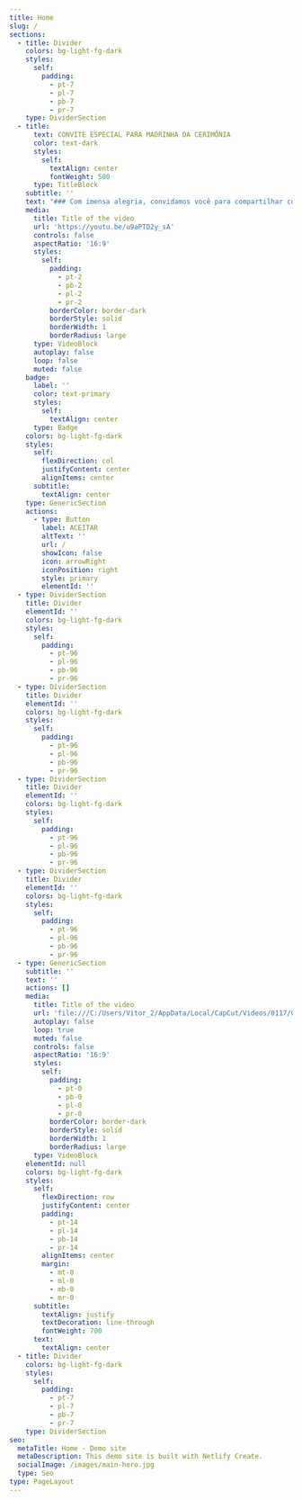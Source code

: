 ```yaml
---
title: Home
slug: /
sections:
  - title: Divider
    colors: bg-light-fg-dark
    styles:
      self:
        padding:
          - pt-7
          - pl-7
          - pb-7
          - pr-7
    type: DividerSection
  - title:
      text: CONVITE ESPECIAL PARA MADRINHA DA CERIMÔNIA
      color: text-dark
      styles:
        self:
          textAlign: center
          fontWeight: 500
      type: TitleBlock
    subtitle: ''
    text: "### Com imensa alegria, convidamos você para compartilhar conosco o início deste lindo capítulo de nossas vidas.\n\n##### **Junte-se a nós\_para\_celebrar.**\n\nBy Maria Eduarda Gomes Vieira\n\n\n\n"
    media:
      title: Title of the video
      url: 'https://youtu.be/u9aPTD2y_sA'
      controls: false
      aspectRatio: '16:9'
      styles:
        self:
          padding:
            - pt-2
            - pb-2
            - pl-2
            - pr-2
          borderColor: border-dark
          borderStyle: solid
          borderWidth: 1
          borderRadius: large
      type: VideoBlock
      autoplay: false
      loop: false
      muted: false
    badge:
      label: ''
      color: text-primary
      styles:
        self:
          textAlign: center
      type: Badge
    colors: bg-light-fg-dark
    styles:
      self:
        flexDirection: col
        justifyContent: center
        alignItems: center
      subtitle:
        textAlign: center
    type: GenericSection
    actions:
      - type: Button
        label: ACEITAR
        altText: ''
        url: /
        showIcon: false
        icon: arrowRight
        iconPosition: right
        style: primary
        elementId: ''
  - type: DividerSection
    title: Divider
    elementId: ''
    colors: bg-light-fg-dark
    styles:
      self:
        padding:
          - pt-96
          - pl-96
          - pb-96
          - pr-96
  - type: DividerSection
    title: Divider
    elementId: ''
    colors: bg-light-fg-dark
    styles:
      self:
        padding:
          - pt-96
          - pl-96
          - pb-96
          - pr-96
  - type: DividerSection
    title: Divider
    elementId: ''
    colors: bg-light-fg-dark
    styles:
      self:
        padding:
          - pt-96
          - pl-96
          - pb-96
          - pr-96
  - type: DividerSection
    title: Divider
    elementId: ''
    colors: bg-light-fg-dark
    styles:
      self:
        padding:
          - pt-96
          - pl-96
          - pb-96
          - pr-96
  - type: GenericSection
    subtitle: ''
    text: ''
    actions: []
    media:
      title: Title of the video
      url: 'file:///C:/Users/Vitor_2/AppData/Local/CapCut/Videos/0117/0117.mp4'
      autoplay: false
      loop: true
      muted: false
      controls: false
      aspectRatio: '16:9'
      styles:
        self:
          padding:
            - pt-0
            - pb-0
            - pl-0
            - pr-0
          borderColor: border-dark
          borderStyle: solid
          borderWidth: 1
          borderRadius: large
      type: VideoBlock
    elementId: null
    colors: bg-light-fg-dark
    styles:
      self:
        flexDirection: row
        justifyContent: center
        padding:
          - pt-14
          - pl-14
          - pb-14
          - pr-14
        alignItems: center
        margin:
          - mt-0
          - ml-0
          - mb-0
          - mr-0
      subtitle:
        textAlign: justify
        textDecoration: line-through
        fontWeight: 700
      text:
        textAlign: center
  - title: Divider
    colors: bg-light-fg-dark
    styles:
      self:
        padding:
          - pt-7
          - pl-7
          - pb-7
          - pr-7
    type: DividerSection
seo:
  metaTitle: Home - Demo site
  metaDescription: This demo site is built with Netlify Create.
  socialImage: /images/main-hero.jpg
  type: Seo
type: PageLayout
---
```

